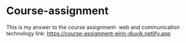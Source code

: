 # Course-assignment
This is my answer to the course assignment- web and communication technology
link: https://course-assignment-eirin-djuvik.netlify.app
